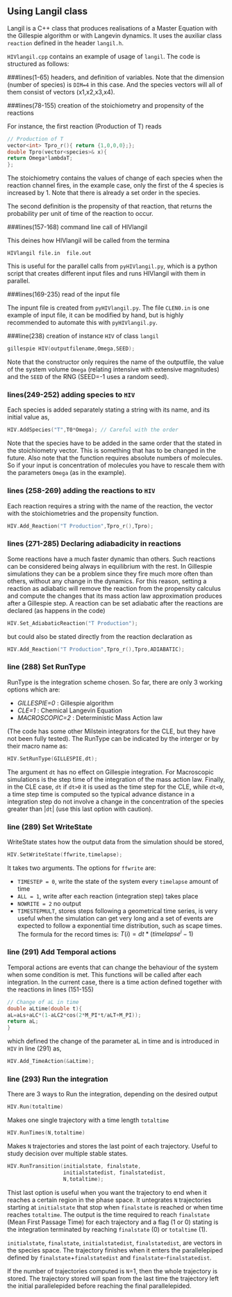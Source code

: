 ## Using Langil class

Langil is a C++ class that produces realisations of a Master Equation with the Gillespie algorithm or with Langevin dynamics. It uses the auxiliar class `reaction` defined in the header `langil.h`.

`HIVlangil.cpp` contains an example of usage of `langil`. The code is structured as follows:

###lines(1-65) headers, and definition of variables. 
Note that the dimension (number of species) is `DIM=4` in this case. And the species vectors will all of them consist of vectors (x1,x2,x3,x4).

###lines(78-155) creation of the stoichiometry and propensity of the reactions

For instance, the first reaction (Production of T) reads

```c++
// Production of T 
vector<int> Tpro_r(){ return {1,0,0,0};};
double Tpro(vector<species>& x){
return Omega*lambdaT;
};
```

The stoichiometry contains the values of change of each species when the reaction channel fires, in the example case, only the first of the 4 species is increased by 1. Note that there is already a set order in the species.

The second definition is the propensity of that reaction, that returns the probability per unit of time of the reaction to occur.  

###lines(157-168) command line call of HIVlangil

This deines how HIVlangil will be called from the termina

`HIVlangil file.in  file.out`

This is useful for the parallel calls from `pyHIVlangil.py`, which is a python script that creates different input files and runs HIVlangil with them in parallel. 

###lines(169-235) read of the input file

The inpunt file is created from `pyHIVlangil.py`. The file `CLEN0.in` is one example of input file, it can be modified by hand, but is highly recommended to automate this with `pyHIVlangil.py`.

###line(238) creation of instance `HIV` of class `langil` 

```c++
gillespie HIV(outputfilename,Omega,SEED); 
```

Note that the constructor only requires the name of the outputfile, the value of the system volume `Omega` (relating intensive with extensive magnitudes) and the `SEED` of the RNG (SEED=-1 uses a random seed).

### lines(249-252) adding species to `HIV`

Each species is added separately stating a string with its name, and its initial value as,

```c++
HIV.AddSpecies("T",T0*Omega); // Careful with the order
```

Note that the species have to be added in the same order that the stated in the stoichiometry vector. This is something that has to be changed in the future. Also note that the function requires absolute numbers of molecules. So if your input is concentration of molecules you have to rescale them with the parameters `Omega` (as in the example).

### lines (258-269) adding the reactions to `HIV`

Each reaction requires a string with the name of the reaction, the vector with the stoichiometries and the propensity function.

```c++
HIV.Add_Reaction("T Production",Tpro_r(),Tpro);
```

### lines (271-285) Declaring adiabadicity in reactions

Some reactions have a much faster dynamic than others. Such reactions can be considered being always in equilibrium with the rest. In Gillespie simulations they can be a problem since they fire much more often than others, without any change in the dynamics. For this reason, setting a reaction as adiabatic will remove the reaction from the propensity calculus and compute the changes that its mass action law approximation produces after a Gillespie step. A reaction can be set adiabatic after the reactions are declared (as happens in the code)

```c++
HIV.Set_AdiabaticReaction("T Production");
```

but could also be stated directly from the reaction declaration as

```c++
HIV.Add_Reaction("T Production",Tpro_r(),Tpro,ADIABATIC);
```

### line (288) Set RunType

RunType is the integration scheme chosen. So far, there are only 3 working options which are:

- *GILLESPIE=0* : Gillespie algorithm
- *CLE=1* : Chemical Langevin Equation
- *MACROSCOPIC=2* : Deterministic Mass Action law

(The code has some other Milstein integrators for the CLE, but they have not been fully tested). The RunType can be indicated by the interger or by their macro name as:

```c++
HIV.SetRunType(GILLESPIE,dt); 
```

The argument `dt` has no effect on Gillespie integration. For Macroscopic simulations is the step time of the integration of the mass action law. Finally, in the CLE case, `dt` if `dt>0` it is used as the time step for the CLE, while `dt<0`, a time step time is computed so the typical advance distance in a integration step do not involve a change in the concentration of the species greater than |`dt`| (use this last option with caution). 

### line (289) Set WriteState

WriteState states how the output data from the simulation should be stored,

```c++
HIV.SetWriteState(ffwrite,timelapse);
```

It takes two arguments. The options for `ffwrite` are:

 - `TIMESTEP = 0`, write the state of the system every `timelapse` amount of time
 - `ALL = 1`, write after each reaction (integration step) takes place
 - `NOWRITE = 2` no output
 - `TIMESTEPMULT`, stores steps following a geometrical time series, is very useful when the simulation can get very long and a set of events are expected to follow a exponential time distribution, such as scape times. The formula for the record times is: $T(i)=dt*(timelapse^i-1)$


### line (291) Add Temporal actions

Temporal actions are events that can change the behaviour of the system when some condition is met. This functions will be called after each integration. In the current case, there is a time action defined together with the reactions in lines (151-155)

```c++
// Change of aL in time
double aLtime(double t){
aL=aLs+aLC*(1-aLC2*cos(2*M_PI*t/aLT+M_PI));
return aL;
}
```

which defined the change of the parameter aL in time and is introduced in `HIV` in line (291) as,

```c++
HIV.Add_TimeAction(&aLtime);
```

### line (293) Run the integration

There are 3 ways to Run the integration, depending on the desired output

```c++
HIV.Run(totaltime)
```

Makes one single trajectory with a time length `totaltime`

```c++
HIV.RunTimes(N,totaltime)
```

Makes `N` trajectories and stores the last point of each trajectory. Useful to study decision over multiple stable states.

```c++
HIV.RunTransition(initialstate, finalstate, 
                  initialstatedist, finalstatedist, 
                  N,totaltime);
```

Thist last option is useful when you want the trajectory to end when it reaches a certain region in the phase space. It untegrates `N` trajectories starting at `initialstate` that stop when `finalstate` is reached or when time reaches `totaltime`. The output is the time required to reach `finalstate` (Mean First Passage Time) for each trajectory and a flag (1 or 0) stating is the integration terminated by reaching `finalstate` (0) or `totaltime` (1).

`initialstate`, `finalstate`, `initialstatedist`, `finalstatedist`, are vectors in the species space. The trajectory finishes when it enters the parallelepiped defined by `finalstate`+`finalstatedist` and `finalstate`-`finalstatedist`.

If the number of trajectories computed is `N`=1, then the whole trajectory is stored. The trajectory stored will span from the last time the trajectory left the initial parallelepided before reaching the final parallelepided. 

